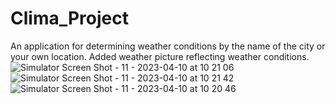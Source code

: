 # Clima_Project
An application for determining weather conditions by the name of the city or your own location.  Added weather picture reflecting weather conditions.
![Simulator Screen Shot - 11 - 2023-04-10 at 10 21 06](https://user-images.githubusercontent.com/61159577/230849775-c5ec1dc6-6de0-4e45-8121-f142b4aca498.png)
![Simulator Screen Shot - 11 - 2023-04-10 at 10 21 42](https://user-images.githubusercontent.com/61159577/230849766-9c60d0a5-f95f-4686-9ac4-a979d234d16a.png)
![Simulator Screen Shot - 11 - 2023-04-10 at 10 20 46](https://user-images.githubusercontent.com/61159577/230849780-8035d14d-f1fc-4086-8d39-8d346bcbb6c6.png)

